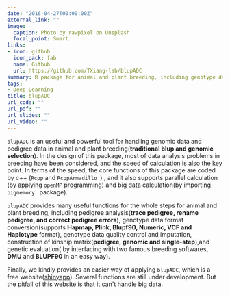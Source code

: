 ```yaml
---
date: "2016-04-27T00:00:00Z"
external_link: ""
image:
  caption: Photo by rawpixel on Unsplash
  focal_point: Smart
links:
- icon: github
  icon_pack: fab
  name: Github
  url: https://github.com/TXiang-lab/blupADC
summary: R package for animal and plant breeding, including genotype data analysis, pedigree data analysis, relationship matrix construction and mixed model solving!
tags:
- Deep Learning
title: blupADC
url_code: ""
url_pdf: ""
url_slides: ""
url_video: ""
---
```


`blupADC` is an useful and powerful tool for handling genomic data and pedigree data in animal and plant breeding(**traditional blup and genomic selection**). In the design of this package, most of data analysis problems in breeding have been considered, and the speed of calculation is also the key point. In terms of the speed, the core functions of this package are coded by c++ (`Rcpp` and `RcppArmadillo `) , and it also supports parallel calculation (by applying `openMP` programming) and big data calculation(by importing `bigmemory ` package).

`blupADC` provides many useful functions for the whole steps for animal and plant breeding, including pedigree analysis(**trace pedigree, rename pedigree, and correct pedigree errors**), genotype data format conversion(supports **Hapmap, Plink, Blupf90, Numeric, VCF and Haplotype** format), genotype data quality control and imputation, construction of kinship matrix(**pedigree, genomic and single-step**),and genetic evaluation( by interfacing with two famous breeding softwares, **DMU** and **BLUPF90** in an easy way).

Finally, we kindly provides an easier way of applying `blupADC`, which is a free website([shinyapp](http://47.95.251.15:443/blupADC/)). Several functions are still under development. But the pitfall of this website is that it can't handle big data.
